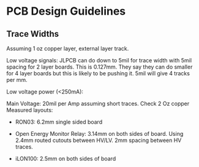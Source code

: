 # PCB Design Guidelines

## Trace Widths

Assuming 1 oz copper layer, external layer track.

Low voltage signals: JLPCB can do down to 5mil for trace width with 5mil spacing for 2 layer boards. This is 0.127mm. They say they can do smaller for 4 layer boards but this is likely to be pushing it. 5mil will give 4 tracks per mm.

Low voltage power (<250mA):

Main Voltage: 20mil per Amp assuming short traces.  Check 2 Oz copper
Measured layouts: 

- RON03: 6.2mm single sided board

- Open Energy Monitor Relay: 3.14mm on both sides of board. Using 2.4mm routed cutouts between HV/LV. 2mm spacing between HV traces.

- iLON100: 2.5mm on both sides of board
